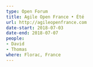 ```yaml
---
type: Open Forum
title: Agile Open France • Été
url: http://agileopenfrance.com
date-start: 2018-07-03
date-end: 2018-07-07
people:
- David
- Thomas
where: Florac, France
---
```

